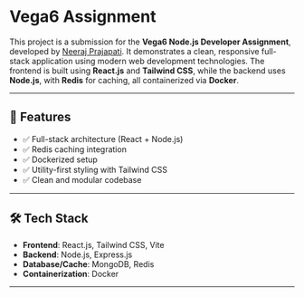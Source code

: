 # Vega6 Assignment

This project is a submission for the **Vega6 Node.js Developer Assignment**, developed by [Neeraj Prajapati](https://github.com/neerajsde). It demonstrates a clean, responsive full-stack application using modern web development technologies. The frontend is built using **React.js** and **Tailwind CSS**, while the backend uses **Node.js**, with **Redis** for caching, all containerized via **Docker**.

---

## 🚀 Features

- ✅ Full-stack architecture (React + Node.js)
- ✅ Redis caching integration
- ✅ Dockerized setup
- ✅ Utility-first styling with Tailwind CSS
- ✅ Clean and modular codebase

---

## 🛠️ Tech Stack

- **Frontend**: React.js, Tailwind CSS, Vite
- **Backend**: Node.js, Express.js
- **Database/Cache**: MongoDB, Redis
- **Containerization**: Docker

---